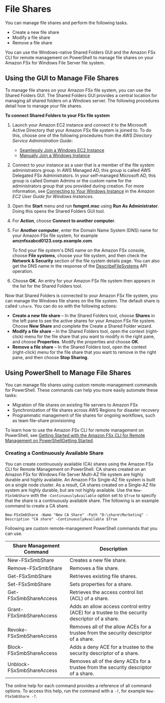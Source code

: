 # File Shares<a name="managing-file-shares"></a>

You can manage file shares and perform the following tasks\.
+ Create a new file share
+ Modify a file share
+ Remove a file share

You can use the Windows\-native Shared Folders GUI and the Amazon FSx CLI for remote management on PowerShell to manage file shares on your Amazon FSx for Windows File Server file system\.

## Using the GUI to Manage File Shares<a name="shared-folders-tool"></a>

To manage file shares on your Amazon FSx file system, you can use the Shared Folders GUI\. The Shared Folders GUI provides a central location for managing all shared folders on a Windows server\. The following procedures detail how to manage your file shares\.

**To connect Shared Folders to your FSx file system**

1. Launch your Amazon EC2 instance and connect it to the Microsoft Active Directory that your Amazon FSx file system is joined to\. To do this, choose one of the following procedures from the *AWS Directory Service Administration Guide*:
   + [Seamlessly Join a Windows EC2 Instance](https://docs.aws.amazon.com/directoryservice/latest/admin-guide/launching_instance.html)
   + [Manually Join a Windows Instance](https://docs.aws.amazon.com/directoryservice/latest/admin-guide/join_windows_instance.html)

1. Connect to your instance as a user that is a member of the file system administrators group\. In AWS Managed AD, this group is called AWS Delegated FSx Administrators\. In your self\-managed Microsoft AD, this group is called Domain Admins or the custom name for the administrators group that you provided during creation\. For more information, see [Connecting to Your Windows Instance](https://docs.aws.amazon.com/AWSEC2/latest/WindowsGuide/connecting_to_windows_instance.html) in the *Amazon EC2 User Guide for Windows Instances*\.

1. Open the **Start** menu and run **fsmgmt\.msc** using **Run As Administrator**\. Doing this opens the Shared Folders GUI tool\.

1. For **Action**, choose **Connect to another computer**\.

1. For **Another computer**, enter the Domain Name System \(DNS\) name for your Amazon FSx file system, for example **amznfsxabcd0123\.corp\.example\.com**\. 

   To find your file system's DNS name on the Amazon FSx console, choose **File systems**, choose your file system, and then check the **Network & Security** section of the file system details page\. You can also get the DNS name in the response of the [DescribeFileSystems](https://docs.aws.amazon.com/fsx/latest/APIReference/API_DescribeFileSystems.html) API operation\.

1. Choose **OK**\. An entry for your Amazon FSx file system then appears in the list for the Shared Folders tool\.

Now that Shared Folders is connected to your Amazon FSx file system, you can manage the Windows file shares on the file system\. The default share is called `\share`\. You can do so with the following actions:
+ **Create a new file share** – In the Shared Folders tool, choose **Shares** in the left pane to see the active shares for your Amazon FSx file system\. Choose **New Share** and complete the Create a Shared Folder wizard\.
+ **Modify a file share** – In the Shared Folders tool, open the context \(right\-click\) menu for the file share that you want to modify in the right pane, and choose **Properties**\. Modify the properties and choose **OK**\.
+ **Remove a file share** – In the Shared Folders tool, open the context \(right\-click\) menu for the file share that you want to remove in the right pane, and then choose **Stop Sharing**\.

## Using PowerShell to Manage File Shares<a name="manage-file-shares-pwrshell"></a>

You can manage file shares using custom remote\-management commands for PowerShell\. These commands can help you more easily automate these tasks:
+ Migration of file shares on existing file servers to Amazon FSx
+ Synchronization of file shares across AWS Regions for disaster recovery
+ Programmatic management of file shares for ongoing workflows, such as team file\-share provisioning

To learn how to use the Amazon FSx CLI for remote management on PowerShell, see [Getting Started with the Amazon FSx CLI for Remote Management on PowerShellGetting Started](remote-pwrshell.md)\.

### Creating a Continuously Available Share<a name="create-ca-share"></a>

You can create continuously available \(CA\) shares using the Amazon FSx CLI for Remote Management on PowerShell\. CA shares created on an Amazon FSx for Windows File Server Multi\-AZ file system are highly durable and highly available\. An Amazon FSx Single\-AZ file system is built on a single node cluster\. As a result, CA shares created on a Single\-AZ file system are highly durable, but are not highly available\. Use the `New-FSxSmbShare` with the `-ContinuouslyAvailable` option set to `$True` to specify that the share is a continuously available share\. The following is an example command to create a CA share\. 

```
New-FSxSmbShare -Name "New CA Share" -Path "D:\share\Marketing" -Description "CA share" -ContinuouslyAvailable $True 
```

Following are custom remote\-management PowerShell commands that you can use\.


| Share Management Command | Description | 
| --- | --- | 
| New\-FSxSmbShare | Creates a new file share\. | 
| Remove\-FSxSmbShare | Removes a file share\. | 
| Get\-FSxSmbShare | Retrieves existing file shares\. | 
| Set\-FSxSmbShare | Sets properties for a share\. | 
|  Get\-FSxSmbShareAccess  |  Retrieves the access control list \(ACL\) of a share\.   | 
|  Grant\-FSxSmbShareAccess  |  Adds an allow access control entry \(ACE\) for a trustee to the security descriptor of a share\.  | 
|  Revoke\-FSxSmbShareAccess  |  Removes all of the allow ACEs for a trustee from the security descriptor of a share\.  | 
|  Block\-FSxSmbShareAccess  |  Adds a deny ACE for a trustee to the security descriptor of a share\.  | 
|  Unblock\-FSxSmbShareAccess  |  Removes all of the deny ACEs for a trustee from the security descriptor of a share\.  | 

The online help for each command provides a reference of all command options\. To access this help, run the command with a `-?`, for example `New-FSxSmbShare -?`\. 